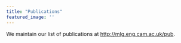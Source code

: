 ```yaml
---
title: "Publications"
featured_image: ''
---
```


We maintain our list of publications at <http://mlg.eng.cam.ac.uk/pub>.
